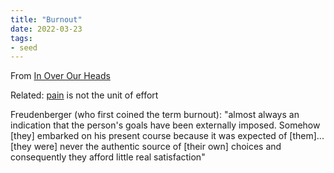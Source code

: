 ```yaml
---
title: "Burnout"
date: 2022-03-23
tags:
- seed
---
```


From [In Over Our Heads](thoughts/In%20Over%20Our%20Heads.md)

Related: [pain](thoughts/pain.md) is not the unit of effort

Freudenberger (who first coined the term burnout): "almost always an indication that the person's goals have been externally imposed. Somehow [they] embarked on his present course because it was expected of [them]... [they were] never the authentic source of [their own] choices and consequently they afford little real satisfaction"